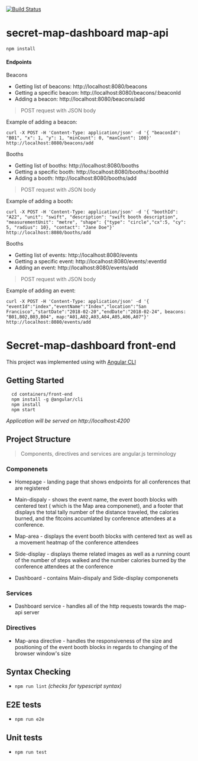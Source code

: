 [![Build Status](https://travis-ci.org/IBM/secret-map-dashboard.svg?branch=master)](https://travis-ci.org/IBM/secret-map-dashboard)

# secret-map-dashboard map-api

```
npm install
```

#### Endpoints

Beacons
* Getting list of beacons: http://localhost:8080/beacons
* Getting a specific beacon: http://localhost:8080/beacons/:beaconId
* Adding a beacon: http://localhost:8080/beacons/add
> POST request with JSON body

Example of adding a beacon:
```
curl -X POST -H 'Content-Type: application/json' -d '{ "beaconId": "B01", "x": 1, "y": 1, "minCount": 0, "maxCount": 100}' http://localhost:8080/beacons/add
```

Booths
* Getting list of booths: http://localhost:8080/booths
* Getting a specific booth: http://localhost:8080/booths/:boothId
* Adding a booth: http://localhost:8080/booths/add
> POST request with JSON body

Example of adding a booth:
```
curl -X POST -H 'Content-Type: application/json' -d '{ "boothId": "A22", "unit": "swift", "description": "swift booth description", "measurementUnit": "metre", "shape": {"type": "circle","cx":5, "cy": 5, "radius": 10}, "contact": "Jane Doe"}' http://localhost:8080/booths/add
```

Booths
* Getting list of events: http://localhost:8080/events
* Getting a specific event: http://localhost:8080/events/:eventId
* Adding an event: http://localhost:8080/events/add
> POST request with JSON body

Example of adding an event:
```
curl -X POST -H 'Content-Type: application/json' -d '{ "eventId":"index","eventName":"Index","location":"San Francisco","startDate":"2018-02-20","endDate":"2018-02-24", beacons: "B01,B02,B03,B04", map:"A01,A02,A03,A04,A05,A06,A07"}' http://localhost:8080/events/add
```

# Secret-map-dashboard front-end

This project was implemented using with [Angular CLI](https://cli.angular.io/)

## Getting Started
```
  cd containers/front-end
  npm install -g @angular/cli
  npm install
  npm start
```
_Application will be served on http://localhost:4200_

## Project Structure 

> Components, directives and services are angular.js terminology

### Componenets 

* Homepage - landing page that shows endpoints for all conferences that are registered

* Main-dispaly - shows the event name, the event booth blocks with centered text ( which is the Map area componenet), and a footer that displays the total tally number of the distance traveled, the calories burned, and the fitcoins accumlated by conference attendees at a conference. 

* Map-area - displays the event booth blocks with centered text as well as a movement heatmap of the conference attendees

* Side-display -  displays theme related images as well as a running count of the number of steps walked and the number calories burned by the conference attendees at the conference

* Dashboard - contains Main-dispaly and Side-display componenets

### Services

* Dashboard service - handles all of the http requests towards the map-api server 

### Directives 
* Map-area directive - handles the responsiveness of the size and positioning of the event booth blocks in regards to changing of the browser window's size

## Syntax Checking
* `npm run lint`  _(checks for typescript syntax)_
 
## E2E tests
* `npm run e2e`

## Unit tests

* `npm run test`
